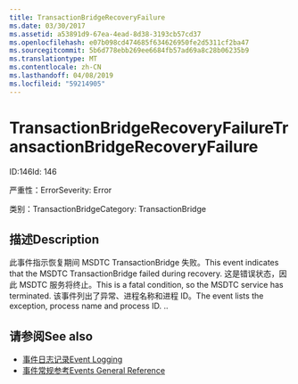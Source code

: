 ```yaml
---
title: TransactionBridgeRecoveryFailure
ms.date: 03/30/2017
ms.assetid: a53891d9-67ea-4ead-8d38-3193cb57cd37
ms.openlocfilehash: e07b098cd474685f634626950fe2d5311cf2ba47
ms.sourcegitcommit: 5b6d778ebb269ee6684fb57ad69a8c28b06235b9
ms.translationtype: MT
ms.contentlocale: zh-CN
ms.lasthandoff: 04/08/2019
ms.locfileid: "59214905"
---
```

# <a name="transactionbridgerecoveryfailure"></a><span data-ttu-id="0b97b-102">TransactionBridgeRecoveryFailure</span><span class="sxs-lookup"><span data-stu-id="0b97b-102">TransactionBridgeRecoveryFailure</span></span>
<span data-ttu-id="0b97b-103">ID:146</span><span class="sxs-lookup"><span data-stu-id="0b97b-103">Id: 146</span></span>  
  
 <span data-ttu-id="0b97b-104">严重性：Error</span><span class="sxs-lookup"><span data-stu-id="0b97b-104">Severity: Error</span></span>  
  
 <span data-ttu-id="0b97b-105">类别：TransactionBridge</span><span class="sxs-lookup"><span data-stu-id="0b97b-105">Category: TransactionBridge</span></span>  
  
## <a name="description"></a><span data-ttu-id="0b97b-106">描述</span><span class="sxs-lookup"><span data-stu-id="0b97b-106">Description</span></span>  
 <span data-ttu-id="0b97b-107">此事件指示恢复期间 MSDTC TransactionBridge 失败。</span><span class="sxs-lookup"><span data-stu-id="0b97b-107">This event indicates that the MSDTC TransactionBridge failed during recovery.</span></span> <span data-ttu-id="0b97b-108">这是错误状态，因此 MSDTC 服务将终止。</span><span class="sxs-lookup"><span data-stu-id="0b97b-108">This is a fatal condition, so the MSDTC service has terminated.</span></span> <span data-ttu-id="0b97b-109">该事件列出了异常、进程名称和进程 ID。</span><span class="sxs-lookup"><span data-stu-id="0b97b-109">The event lists the exception, process name and process ID.</span></span> <span data-ttu-id="0b97b-110">.</span><span class="sxs-lookup"><span data-stu-id="0b97b-110">.</span></span>  
  
## <a name="see-also"></a><span data-ttu-id="0b97b-111">请参阅</span><span class="sxs-lookup"><span data-stu-id="0b97b-111">See also</span></span>

- [<span data-ttu-id="0b97b-112">事件日志记录</span><span class="sxs-lookup"><span data-stu-id="0b97b-112">Event Logging</span></span>](../../../../../docs/framework/wcf/diagnostics/event-logging/index.md)
- [<span data-ttu-id="0b97b-113">事件常规参考</span><span class="sxs-lookup"><span data-stu-id="0b97b-113">Events General Reference</span></span>](../../../../../docs/framework/wcf/diagnostics/event-logging/events-general-reference.md)
